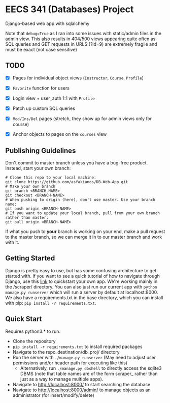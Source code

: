 # EECS 341 (Databases) Project

Django-based web app with sqlalchemy  

Note that `debug=True` as I ran into some issues with static/admin files in the admin view. This also results in 404/500 views appearing quite often as SQL queries and GET requests in URLS (?id=9) are extremely fragile and must be exact (not case sensitive)

## TODO
- [x] Pages for individual object views (`Instructor`, `Course`, `Profile`)
- [x] `Favorite` function for users
- [x] Login view + user_auth 1:1 with `Profile`
- [x] Patch up custom SQL queries
- [x] `Mod/Ins/Del` pages (stretch, they show up for admin views only for course)
- [x] Anchor objects to pages on the `courses` view


## Publishing Guidelines

Don't commit to master branch unless you have a bug-free product. Instead, start your own branch:
 ```
 # Clone this repo to your local machine:
 git clone https://github.com/asfakianos/DB-Web-App.git
 # Make your own branch
 git branch <BRANCH-NAME>
 git checkout <BRANCH-NAME>
 # When pushing to origin (here), don't use master. Use your branch name:
 git push origin <BRANCH-NAME>
 # If you want to update your local branch, pull from your own branch rather than master:
 git pull origin <BRANCH-NAME>
 ```
 
If what you push to **your** branch is working on your end, make a pull request to the master branch, so we can merge it in to our master branch and work with it.

## Getting Started

Django is pretty easy to use, but has some confusing architecture to get started with. If you want to see a quick tutorial of how to navigate through Django, use this [link](https://docs.djangoproject.com/en/2.2/intro/tutorial01/) to quickstart your own app. We're working mainly in the /scraper/ directory. You can also just run our current app with `python manage.py runserver` which will run a server by default at localhost:8000. We also have a requirements.txt in the base directory, which you can install with pip: `pip install -r requirements.txt`.

## Quick Start
Requires python3.* to run.

* Clone the repository
* `pip install -r requirements.txt` to install required packages
* Navigate to the repo_destination/db_proj/ directory
* Run the server with `./manage.py runserver` (May need to adjust user permissions and/or header path for executing like this)
  * Alternatively, run `./manage.py dbshell` to directly access the sqlite3 DBMS (note that table names are of the form scraper_<NAME> rather than just <NAME> as a way to manage multiple apps). 
* Navigate to [http://localhost:8000/](http://localhost:8000/) to start searching the database
* Navigate to [http://localhost:8000/admin/](http://localhost:8000/admin/) to manage objects as an administrator (for insert/modify/delete)


